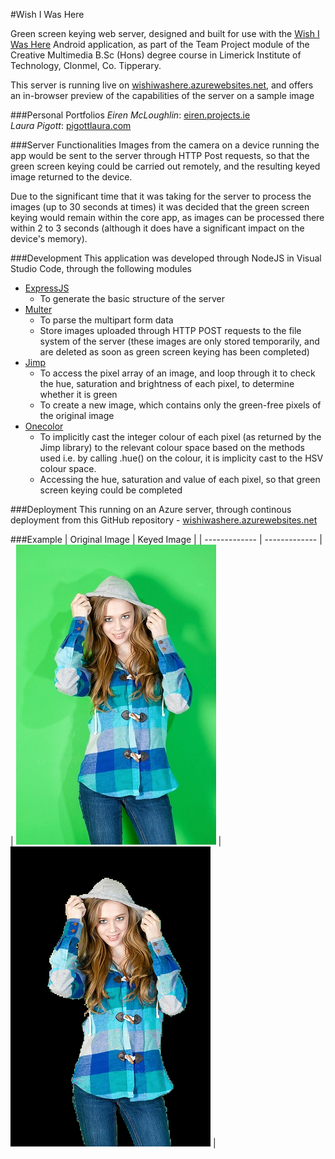 #Wish I Was Here

Green screen keying web server, designed and built for use with the [Wish I Was Here](https://github.com/wishiwashere/TeamProject-2016) Android application, as part of the Team Project module of the Creative Multimedia B.Sc (Hons) degree course in Limerick Institute of Technology, Clonmel, Co. Tipperary.

This server is running live on [wishiwashere.azurewebsites.net](wishiwashere.azurewebsites.net), and offers an in-browser preview of the capabilities of the server on a sample image

###Personal Portfolios
_Eiren McLoughlin_: [eiren.projects.ie](www.eiren.projects.ie)  
_Laura Pigott_: [pigottlaura.com](www.pigottlaura.com)

###Server Functionalities
Images from the camera on a device running the app would be sent to the server through HTTP Post requests, so that the green screen keying could be carried out remotely, and the resulting keyed image returned to the device.

Due to the significant time that it was taking for the server to process the images (up to 30 seconds at times) it was decided that the green screen keying would remain within the core app, as images can be processed there within 2 to 3 seconds (although it does have a significant impact on the device's memory).

###Development
This application was developed through NodeJS in Visual Studio Code, through the following modules
* [ExpressJS](http://expressjs.com/)
	* To generate the basic structure of the server
* [Multer](https://www.npmjs.com/package/multer)
	* To parse the multipart form data
	* Store images uploaded through HTTP POST requests to the file system of the server (these images are only stored temporarily, and are deleted as soon as green screen keying has been completed)
* [Jimp](https://www.npmjs.com/package/jimp)
	* To access the pixel array of an image, and loop through it to check the hue, saturation and brightness of each pixel, to determine whether it is green
	* To create a new image, which contains only the green-free pixels of the original image
* [Onecolor](https://www.npmjs.com/package/onecolor)
	* To implicitly cast the integer colour of each pixel (as returned by the Jimp library) to the relevant colour space based on the methods used i.e. by calling .hue() on the colour, it is implicity cast to the HSV colour space.
	* Accessing the hue, saturation and value of each pixel, so that green screen keying could be completed

###Deployment
This running on an Azure server, through continous deployment from this GitHub repository - [wishiwashere.azurewebsites.net](wishiwashere.azurewebsites.net)

###Example
| Original Image        | Keyed Image           |
| ------------- | ------------- | 
| ![Wish I Was Here - Green Screen Keying Web Server - Original Image](https://github.com/wishiwashere/TeamProject-2016_WebServer/blob/master/public/images/girlGreenScreen.jpg "Wish I Was Here - Green Screen Keying Web Server - Original Image") | ![Wish I Was Here - Green Screen Keying Web Server - Keyed Image](https://github.com/wishiwashere/TeamProject-2016_WebServer/blob/master/KeyedImage.png "Wish I Was Here - Green Screen Keying Web Server - Keyed Image") |
